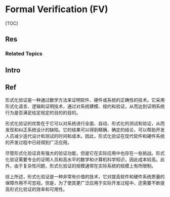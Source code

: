 # Formal Verification (FV)

[TOC]



## Res
### Related Topics



## Intro



## Ref
[形式化验证方法研究综述 | CSDN]: https://panpan.blog.csdn.net/article/details/133158054?fromshare=blogdetail&sharetype=blogdetail&sharerId=133158054&sharerefer=PC&sharesource=&sharefrom=from_link

形式化验证是一种通过数学方法来证明软件、硬件或系统的正确性的技术。它采用形式化语言、逻辑和证明技术，通过对系统建模、规约和验证，从而达到证明系统行为是否满足给定规定的目的的目的。

形式化验证的优势在于它可以对系统进行全面、自动、形式化的测试和验证，从而发现和纠正系统设计的缺陷。它的结果可以得到精确、确定的结论，可以帮助开发人员减少迭代设计和测试的时间和成本。因此，形式化验证在现代软件和硬件系统的开发过程中已经得到广泛应用。

尽管形式化验证具有强大的验证功能，但是它在实际应用中也存在一些挑战。形式化验证需要专业的证明人员和高水平的数学和计算机科学知识，因此成本较高。此外，由于复杂性问题，形式化验证的规模通常在实际系统的规模上有所限制。

综上所述，形式化验证是一种非常有价值的技术，它对提高软件和硬件系统质量的保障作用不可忽视。但是，为了使其更广泛应用于实际开发过程中，还需要不断提高形式化验证的效率和可用性。
